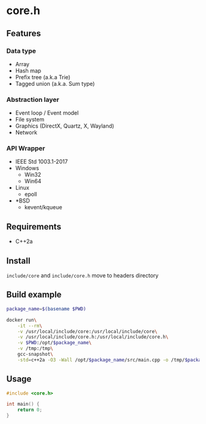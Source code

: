 # core.h

## Features

### Data type
* Array
* Hash map
* Prefix tree (a.k.a Trie)
* Tagged union (a.k.a. Sum type)

### Abstraction layer
* Event loop / Event model
* File system
* Graphics (DirectX, Quartz, X, Wayland)
* Network

### API Wrapper
* IEEE Std 1003.1-2017
* Windows
  * Win32
  * Win64
* Linux
  * epoll
* *BSD
  * kevent/kqueue

## Requirements
* C++2a

## Install
`include/core` and `include/core.h` move to headers directory

## Build example
```sh
package_name=$(basename $PWD)

docker run\
    -it --rm\
    -v /usr/local/include/core:/usr/local/include/core\
    -v /usr/local/include/core.h:/usr/local/include/core.h\
    -v $PWD:/opt/$package_name\
    -v /tmp:/tmp\
    gcc-snapshot\
    -std=c++2a -O3 -Wall /opt/$package_name/src/main.cpp -o /tmp/$package_name
```

## Usage
```c++
#include <core.h>

int main() {
    return 0;
}
```
